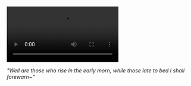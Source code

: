 ![image](https://images-ext-1.discordapp.net/external/TCfrCl0PeR0IkRnEUwOxFsMRe0WtTIstQqJhzukRU-c/https/media.tenor.com/0gDQyd-qTbQAAAPo/hu-tao.mp4)

*"Well are those who rise in the early morn, while those late to bed I shall forewarn~"*
